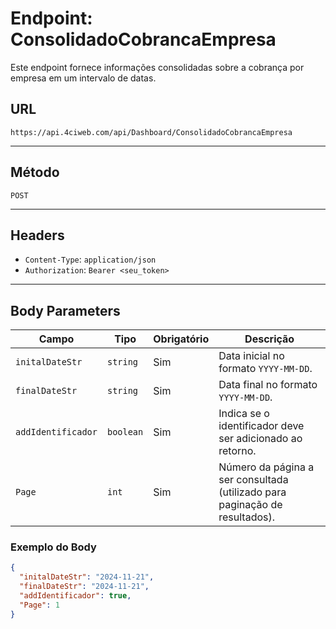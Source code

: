 # Endpoint: ConsolidadoCobrancaEmpresa

Este endpoint fornece informações consolidadas sobre a cobrança por empresa em um intervalo de datas.

## **URL**

`https://api.4ciweb.com/api/Dashboard/ConsolidadoCobrancaEmpresa`

---

## **Método**

`POST`

---

## **Headers**

- `Content-Type`: `application/json`
- `Authorization`: `Bearer <seu_token>`

---

## **Body Parameters**

| Campo             | Tipo     | Obrigatório | Descrição                                                                 |
|--------------------|----------|-------------|---------------------------------------------------------------------------|
| `initalDateStr`   | `string` | Sim         | Data inicial no formato `YYYY-MM-DD`.                                    |
| `finalDateStr`    | `string` | Sim         | Data final no formato `YYYY-MM-DD`.                                      |
| `addIdentificador`| `boolean`| Sim         | Indica se o identificador deve ser adicionado ao retorno.                |
| `Page`            | `int`    | Sim         | Número da página a ser consultada (utilizado para paginação de resultados). |

### **Exemplo do Body**

```json
{
  "initalDateStr": "2024-11-21",
  "finalDateStr": "2024-11-21",
  "addIdentificador": true,
  "Page": 1
}
